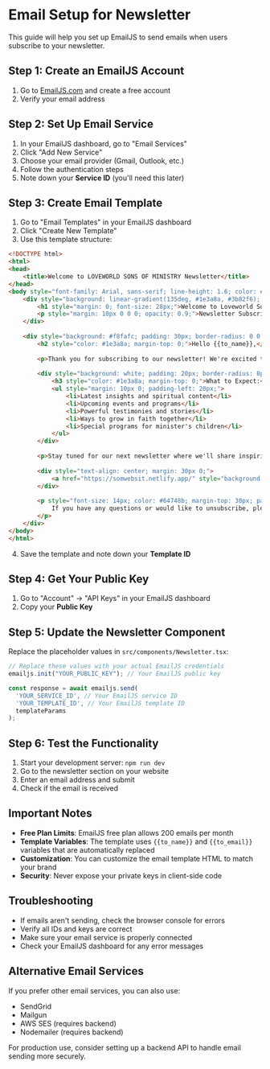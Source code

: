 # Email Setup for Newsletter

This guide will help you set up EmailJS to send emails when users subscribe to your newsletter.

## Step 1: Create an EmailJS Account

1. Go to [EmailJS.com](https://www.emailjs.com/) and create a free account
2. Verify your email address

## Step 2: Set Up Email Service

1. In your EmailJS dashboard, go to "Email Services"
2. Click "Add New Service"
3. Choose your email provider (Gmail, Outlook, etc.)
4. Follow the authentication steps
5. Note down your **Service ID** (you'll need this later)

## Step 3: Create Email Template

1. Go to "Email Templates" in your EmailJS dashboard
2. Click "Create New Template"
3. Use this template structure:

```html
<!DOCTYPE html>
<html>
<head>
    <title>Welcome to LOVEWORLD SONS OF MINISTRY Newsletter</title>
</head>
<body style="font-family: Arial, sans-serif; line-height: 1.6; color: #333; max-width: 600px; margin: 0 auto; padding: 20px;">
    <div style="background: linear-gradient(135deg, #1e3a8a, #3b82f6); color: white; padding: 30px; text-align: center; border-radius: 10px 10px 0 0;">
        <h1 style="margin: 0; font-size: 28px;">Welcome to Loveworld Sons of Ministry</h1>
        <p style="margin: 10px 0 0 0; opacity: 0.9;">Newsletter Subscription Confirmation</p>
    </div>
    
    <div style="background: #f8fafc; padding: 30px; border-radius: 0 0 10px 10px;">
        <h2 style="color: #1e3a8a; margin-top: 0;">Hello {{to_name}},</h2>
        
        <p>Thank you for subscribing to our newsletter! We're excited to have you join our community of minister's children and families.</p>
        
        <div style="background: white; padding: 20px; border-radius: 8px; margin: 20px 0; border-left: 4px solid #3b82f6;">
            <h3 style="color: #1e3a8a; margin-top: 0;">What to Expect:</h3>
            <ul style="margin: 10px 0; padding-left: 20px;">
                <li>Latest insights and spiritual content</li>
                <li>Upcoming events and programs</li>
                <li>Powerful testimonies and stories</li>
                <li>Ways to grow in faith together</li>
                <li>Special programs for minister's children</li>
            </ul>
        </div>
        
        <p>Stay tuned for our next newsletter where we'll share inspiring content designed to strengthen your faith and ministry journey.</p>
        
        <div style="text-align: center; margin: 30px 0;">
            <a href="https://somwebsit.netlify.app/" style="background: #3b82f6; color: white; padding: 12px 30px; text-decoration: none; border-radius: 25px; display: inline-block; font-weight: bold;">Visit Our Website</a>
        </div>
        
        <p style="font-size: 14px; color: #64748b; margin-top: 30px; padding-top: 20px; border-top: 1px solid #e2e8f0;">
            If you have any questions or would like to unsubscribe, please contact us at info@loveworldsonsofministry.org
        </p>
    </div>
</body>
</html>
```

4. Save the template and note down your **Template ID**

## Step 4: Get Your Public Key

1. Go to "Account" → "API Keys" in your EmailJS dashboard
2. Copy your **Public Key**

## Step 5: Update the Newsletter Component

Replace the placeholder values in `src/components/Newsletter.tsx`:

```typescript
// Replace these values with your actual EmailJS credentials
emailjs.init("YOUR_PUBLIC_KEY"); // Your EmailJS public key

const response = await emailjs.send(
  'YOUR_SERVICE_ID', // Your EmailJS service ID
  'YOUR_TEMPLATE_ID', // Your EmailJS template ID
  templateParams
);
```

## Step 6: Test the Functionality

1. Start your development server: `npm run dev`
2. Go to the newsletter section on your website
3. Enter an email address and submit
4. Check if the email is received

## Important Notes

- **Free Plan Limits**: EmailJS free plan allows 200 emails per month
- **Template Variables**: The template uses `{{to_name}}` and `{{to_email}}` variables that are automatically replaced
- **Customization**: You can customize the email template HTML to match your brand
- **Security**: Never expose your private keys in client-side code

## Troubleshooting

- If emails aren't sending, check the browser console for errors
- Verify all IDs and keys are correct
- Make sure your email service is properly connected
- Check your EmailJS dashboard for any error messages

## Alternative Email Services

If you prefer other email services, you can also use:
- SendGrid
- Mailgun
- AWS SES (requires backend)
- Nodemailer (requires backend)

For production use, consider setting up a backend API to handle email sending more securely.
